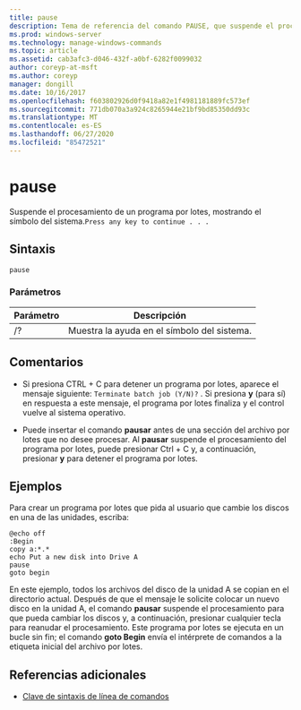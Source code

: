 ```yaml
---
title: pause
description: Tema de referencia del comando PAUSE, que suspende el procesamiento de programas por lotes.
ms.prod: windows-server
ms.technology: manage-windows-commands
ms.topic: article
ms.assetid: cab3afc3-d046-432f-a0bf-6282f0099032
author: coreyp-at-msft
ms.author: coreyp
manager: dongill
ms.date: 10/16/2017
ms.openlocfilehash: f603802926d0f9418a82e1f4981181889fc573ef
ms.sourcegitcommit: 771db070a3a924c8265944e21bf9bd85350dd93c
ms.translationtype: MT
ms.contentlocale: es-ES
ms.lasthandoff: 06/27/2020
ms.locfileid: "85472521"
---
```

# <a name="pause"></a>pause

Suspende el procesamiento de un programa por lotes, mostrando el símbolo del sistema.`Press any key to continue . . .`

## <a name="syntax"></a>Sintaxis

```
pause
```

### <a name="parameters"></a>Parámetros

| Parámetro | Descripción |
|--|--|
| /? | Muestra la ayuda en el símbolo del sistema. |

## <a name="remarks"></a>Comentarios

- Si presiona CTRL + C para detener un programa por lotes, aparece el mensaje siguiente: `Terminate batch job (Y/N)?` . Si presiona **y** (para sí) en respuesta a este mensaje, el programa por lotes finaliza y el control vuelve al sistema operativo.

- Puede insertar el comando **pausar** antes de una sección del archivo por lotes que no desee procesar. Al **pausar** suspende el procesamiento del programa por lotes, puede presionar Ctrl + C y, a continuación, presionar **y** para detener el programa por lotes.

## <a name="examples"></a>Ejemplos

Para crear un programa por lotes que pida al usuario que cambie los discos en una de las unidades, escriba:

```
@echo off
:Begin
copy a:*.*
echo Put a new disk into Drive A
pause
goto begin
```

En este ejemplo, todos los archivos del disco de la unidad A se copian en el directorio actual. Después de que el mensaje le solicite colocar un nuevo disco en la unidad A, el comando **pausar** suspende el procesamiento para que pueda cambiar los discos y, a continuación, presionar cualquier tecla para reanudar el procesamiento. Este programa por lotes se ejecuta en un bucle sin fin; el comando **goto Begin** envía el intérprete de comandos a la etiqueta inicial del archivo por lotes.

## <a name="additional-references"></a>Referencias adicionales

- [Clave de sintaxis de línea de comandos](command-line-syntax-key.md)